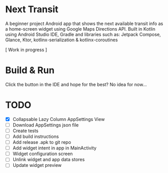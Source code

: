 # Next Transit
A beginner project Android app that shows the next available transit info as a home-screen widget using Google Maps Directions API.
Built in Kotlin using Android Studio IDE, Gradle and libraries such as: Jetpack Compose, Glance, Ktor, kotlinx-serialization & kotlinx-coroutines

[ Work in progress ]

# Build & Run
Click the button in the IDE and hope for the best? No idea for now...


# TODO
- [x] Collapsable Lazy Column AppSettings View
- [ ] Download AppSettings json file
- [ ] Create tests
- [ ] Add build instructions
- [ ] Add release .apk to git repo
- [ ] Add widget intent in app in MainActivity
- [ ] Widget configuration screen
- [ ] Unlink widget and app data stores
- [ ] Update widget preview